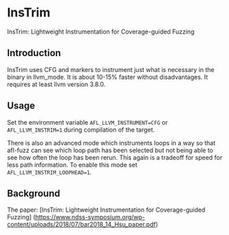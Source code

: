 # InsTrim

InsTrim: Lightweight Instrumentation for Coverage-guided Fuzzing

## Introduction

InsTrim uses CFG and markers to instrument just what is necessary in the
binary in llvm_mode. It is about 10-15% faster without disadvantages.
It requires at least llvm version 3.8.0.

## Usage

Set the environment variable `AFL_LLVM_INSTRUMENT=CFG` or `AFL_LLVM_INSTRIM=1`
during compilation of the target.

There is also an advanced mode which instruments loops in a way so that
afl-fuzz can see which loop path has been selected but not being able to
see how often the loop has been rerun.
This again is a tradeoff for speed for less path information.
To enable this mode set `AFL_LLVM_INSTRIM_LOOPHEAD=1`.

## Background

The paper: [InsTrim: Lightweight Instrumentation for Coverage-guided Fuzzing]
(https://www.ndss-symposium.org/wp-content/uploads/2018/07/bar2018_14_Hsu_paper.pdf)
